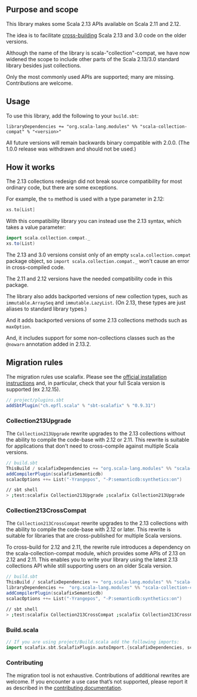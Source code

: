 ## Purpose and scope

This library makes some Scala 2.13 APIs available on Scala 2.11 and 2.12.

The idea is to facilitate
[cross-building](https://github.com/scala/collection-strawman/wiki/FAQ#how-do-i-cross-build-my-project-against-scala-212-and-scala-213)
Scala 2.13 and 3.0 code on the older versions.

Although the name of the library is scala-"collection"-compat, we have now widened the scope to include other parts of the Scala 2.13/3.0 standard library besides just collections.

Only the most commonly used APIs are supported; many are missing. Contributions are welcome.

## Usage

To use this library, add the following to your `build.sbt`:

```
libraryDependencies += "org.scala-lang.modules" %% "scala-collection-compat" % "<version>"
```

All future versions will remain backwards binary compatible with 2.0.0. (The 1.0.0 release was withdrawn and should not be used.)

## How it works

The 2.13 collections redesign did not break source compatibility for most ordinary code, but there are some exceptions.

For example, the `to` method is used with a type parameter in 2.12:

```scala
xs.to[List]
```

With this compatibility library you can instead use the 2.13 syntax, which takes a value parameter:

```scala
import scala.collection.compat._
xs.to(List)
```

The 2.13 and 3.0 versions consist only of an empty `scala.collection.compat` package object, so `import scala.collection.compat._` won't cause an error in cross-compiled code.

The 2.11 and 2.12 versions have the needed compatibility code in this package.

The library also adds backported versions of new collection types, such as `immutable.ArraySeq` and `immutable.LazyList`. (On 2.13, these types are just aliases to standard library types.)

And it adds backported versions of some 2.13 collections methods such as `maxOption`.

And, it includes support for some non-collections classes such as the `@nowarn` annotation added in 2.13.2.

## Migration rules

The migration rules use scalafix. Please see the [official installation instructions](https://scalacenter.github.io/scalafix/docs/users/installation.html) and, in particular, check that your full Scala version is supported (ex 2.12.15).

```scala
// project/plugins.sbt
addSbtPlugin("ch.epfl.scala" % "sbt-scalafix" % "0.9.31")
```

### Collection213Upgrade

The `Collection213Upgrade` rewrite upgrades to the 2.13 collections without the ability to compile the code-base with 2.12 or 2.11. This rewrite is suitable for applications that don't need to cross-compile against multiple Scala versions.

```scala
// build.sbt
ThisBuild / scalafixDependencies += "org.scala-lang.modules" %% "scala-collection-migrations" % "2.5.0"
addCompilerPlugin(scalafixSemanticdb)
scalacOptions ++= List("-Yrangepos", "-P:semanticdb:synthetics:on")
```

```bash
// sbt shell
> ;test:scalafix Collection213Upgrade ;scalafix Collection213Upgrade
```

### Collection213CrossCompat

The `Collection213CrossCompat` rewrite upgrades to the 2.13 collections with the ability to compile the code-base with 2.12 or later. This rewrite is suitable for libraries that are cross-published for multiple Scala versions.

To cross-build for 2.12 and 2.11, the rewrite rule introduces a dependency on the scala-collection-compat module, which provides some APIs of 2.13 on 2.12 and 2.11. This enables you to write your library using the latest 2.13 collections API while still supporting users on an older Scala version.

```scala
// build.sbt
ThisBuild / scalafixDependencies += "org.scala-lang.modules" %% "scala-collection-migrations" % "2.5.0"
libraryDependencies +=  "org.scala-lang.modules" %% "scala-collection-compat" % "2.5.0"
addCompilerPlugin(scalafixSemanticdb)
scalacOptions ++= List("-Yrangepos", "-P:semanticdb:synthetics:on")
```


```bash
// sbt shell
> ;test:scalafix Collection213CrossCompat ;scalafix Collection213CrossCompat
```

### Build.scala

```scala
// If you are using project/Build.scala add the following imports:
import scalafix.sbt.ScalafixPlugin.autoImport.{scalafixDependencies, scalafixSemanticdb}
```

### Contributing

The migration tool is not exhaustive. Contributions of additional rewrites are welcome.  If you encounter a use case that’s not supported, please report it as described in the [contributing
documentation](CONTRIBUTING.md#migration-tool).
